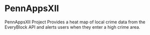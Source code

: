 # PennAppsXII
PennAppsXII Project
Provides a heat map of local crime data from the EveryBlock API and alerts users when they enter a high crime area.
